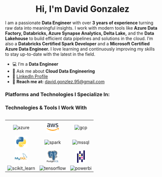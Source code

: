 <h1 align="center">Hi, I'm David Gonzalez</h1>

I am a passionate **Data Engineer** with over **3 years of experience** turning raw data into meaningful insights. I work with modern tools like **Azure Data Factory, Databricks, Azure Synapse Analytics, Delta Lake,** and the **Data Lakehouse** to build efficient data pipelines and solutions in the cloud. I’m also a **Databricks Certified Spark Developer** and a **Microsoft Certified Azure Data Engineer.** I love learning and continuously improving my skills to stay up-to-date with the latest in the field.

- 💻 I’m a **Data Engineer**
- 💬 Ask me about **Cloud Data Engineering**
- 🔗 [LinkedIn Profile](https://www.linkedin.com/in/davidgh95/)
- 📧 **Reach me at:** david.gonzlez.95@gmail.com  

### Platforms and Technologies I Specialize In:
### Technologies & Tools I Work With

<div style="width: 100%; overflow-x: auto;">
  <table style="width: 100%; table-layout: fixed;">
    <tr>
      <td style="text-align: center;">
        <a href="https://azure.microsoft.com/en-in/" target="_blank" rel="noreferrer" style="text-decoration: none;">
          <img src="https://www.vectorlogo.zone/logos/microsoft_azure/microsoft_azure-icon.svg" alt="azure" width="40" height="40"/>
        </a>
      </td>
      <td style="text-align: center;">
        <a href="https://aws.amazon.com" target="_blank" rel="noreferrer" style="text-decoration: none;">
          <img src="https://raw.githubusercontent.com/devicons/devicon/master/icons/amazonwebservices/amazonwebservices-original-wordmark.svg" alt="aws" width="40" height="40"/>
        </a>
      </td>
      <td style="text-align: center;">
        <a href="https://cloud.google.com" target="_blank" rel="noreferrer" style="text-decoration: none;">
          <img src="https://www.vectorlogo.zone/logos/google_cloud/google_cloud-icon.svg" alt="gcp" width="40" height="40"/>
        </a>
      </td>
    </tr>
    <tr>
      <td style="text-align: center;">
        <a href="https://www.python.org" target="_blank" rel="noreferrer" style="text-decoration: none;">
          <img src="https://raw.githubusercontent.com/devicons/devicon/master/icons/python/python-original.svg" alt="python" width="40" height="40"/>
        </a>
      </td>
      <td style="text-align: center;">
        <a href="https://spark.apache.org/" target="_blank" rel="noreferrer" style="text-decoration: none;">
          <img src="https://upload.wikimedia.org/wikipedia/commons/f/f3/Apache_Spark_logo.svg" alt="spark" width="40" height="40"/>
        </a>
      </td>
      <td style="text-align: center;">
        <a href="https://www.microsoft.com/en-us/sql-server" target="_blank" rel="noreferrer" style="text-decoration: none;">
          <img src="https://www.svgrepo.com/show/303229/microsoft-sql-server-logo.svg" alt="mssql" width="40" height="40"/>
        </a>
      </td>
    </tr>
    <tr>
      <td style="text-align: center;">
        <a href="https://www.mysql.com/" target="_blank" rel="noreferrer" style="text-decoration: none;">
          <img src="https://raw.githubusercontent.com/devicons/devicon/master/icons/mysql/mysql-original-wordmark.svg" alt="mysql" width="40" height="40"/>
        </a>
      </td>
      <td style="text-align: center;">
        <a href="https://www.postgresql.org" target="_blank" rel="noreferrer" style="text-decoration: none;">
          <img src="https://raw.githubusercontent.com/devicons/devicon/master/icons/postgresql/postgresql-original-wordmark.svg" alt="postgresql" width="40" height="40"/>
        </a>
      </td>
      <td style="text-align: center;">
        <a href="https://pandas.pydata.org/" target="_blank" rel="noreferrer" style="text-decoration: none;">
          <img src="https://raw.githubusercontent.com/devicons/devicon/2ae2a900d2f041da66e950e4d48052658d850630/icons/pandas/pandas-original.svg" alt="pandas" width="40" height="40"/>
        </a>
      </td>
    </tr>
    <tr>
      <td style="text-align: center;">
        <a href="https://scikit-learn.org/" target="_blank" rel="noreferrer" style="text-decoration: none;">
          <img src="https://upload.wikimedia.org/wikipedia/commons/0/05/Scikit_learn_logo_small.svg" alt="scikit_learn" width="40" height="40"/>
        </a>
      </td>
      <td style="text-align: center;">
        <a href="https://www.tensorflow.org/" target="_blank" rel="noreferrer" style="text-decoration: none;">
          <img src="https://www.vectorlogo.zone/logos/tensorflow/tensorflow-icon.svg" alt="tensorflow" width="40" height="40"/>
        </a>
      </td>
      <td style="text-align: center;">
        <a href="https://powerbi.microsoft.com/" target="_blank" rel="noreferrer" style="text-decoration: none;">
          <img src="https://www.vectorlogo.zone/logos/microsoft_powerbi/microsoft_powerbi-icon.svg" alt="powerbi" width="40" height="40"/>
        </a>
      </td>
    </tr>
  </table>
</div>





